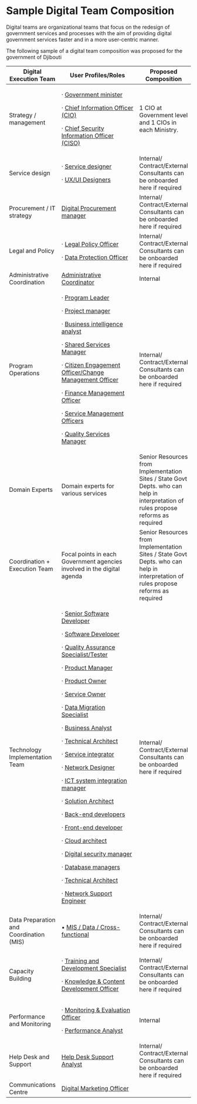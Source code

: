 # Sample Digital Team Composition

Digital teams are organizational teams that focus on the redesign of government services and processes with the aim of providing digital government services faster and in a more user-centric manner.

The following sample of a digital team composition was proposed for the government of Djibouti

<table><thead><tr><th>Digital Execution Team</th><th width="262">User Profiles/Roles</th><th>Proposed Composition</th></tr></thead><tbody><tr><td>Strategy / management</td><td><p>· <a href="govstack-user-profiles-taxonomy.md#government-minister">Government minister</a></p><p>· <a href="govstack-user-profiles-taxonomy.md#chief-information-officer">Chief Information Officer (CIO)</a></p><p>· <a href="govstack-user-profiles-taxonomy.md#chief-security-information-officer-ciso">Chief Security Information Officer (CISO)</a></p></td><td>1 CIO at Government level and 1 CIOs in each Ministry.</td></tr><tr><td>Service design</td><td><p>· <a href="govstack-user-profiles-taxonomy.md#service-designer">Service designer</a></p><p>· <a href="govstack-user-profiles-taxonomy.md#ux-ui-designers">UX/UI Designers</a></p></td><td>Internal/ Contract/External Consultants can be onboarded here if required</td></tr><tr><td>Procurement / IT strategy</td><td><a href="govstack-user-profiles-taxonomy.md#procurement-manager">Digital Procurement manager</a></td><td>Internal/ Contract/External Consultants can be onboarded here if required</td></tr><tr><td>Legal and Policy</td><td><p>· <a href="govstack-user-profiles-taxonomy.md#legal-policy-officer">Legal Policy Officer</a></p><p>· <a href="govstack-user-profiles-taxonomy.md#data-protection-officer">Data Protection Officer</a></p></td><td>Internal/ Contract/External Consultants can be onboarded here if required</td></tr><tr><td>Administrative Coordination</td><td><a href="govstack-user-profiles-taxonomy.md#administrative-coordinator">Administrative Coordinator</a></td><td>Internal</td></tr><tr><td>Program Operations</td><td><p>· <a href="govstack-user-profiles-taxonomy.md#ict-operations-manager">Program Leader</a></p><p>· <a href="govstack-user-profiles-taxonomy.md#project-manager">Project manager</a></p><p>· <a href="govstack-user-profiles-taxonomy.md#business-process-analyst">Business intelligence analyst</a></p><p>· <a href="govstack-user-profiles-taxonomy.md#shared-service-manager">Shared Services Manager</a></p><p>· <a href="govstack-user-profiles-taxonomy.md#citizen-engagement-officer-change-management-officer">Citizen Engagement Officer/Change Management Officer</a></p><p>· <a href="govstack-user-profiles-taxonomy.md#finance-management-officer">Finance Management Officer</a></p><p>· <a href="govstack-user-profiles-taxonomy.md#service-management-officers">Service Management Officers</a></p><p>· <a href="govstack-user-profiles-taxonomy.md#quality-services-manager">Quality Services Manager</a></p></td><td>Internal/ Contract/External Consultants can be onboarded here if required</td></tr><tr><td>Domain Experts</td><td>Domain experts for various services</td><td>Senior Resources from Implementation Sites / State Govt Depts. who can help in interpretation of rules propose reforms as required</td></tr><tr><td>Coordination + Execution Team</td><td>Focal points in each Government agencies involved in the digital agenda</td><td>Senior Resources from Implementation Sites / State Govt Depts. who can help in interpretation of rules propose reforms as required</td></tr><tr><td>Technology Implementation Team</td><td><p>· <a href="govstack-user-profiles-taxonomy.md#software-systems-developer">Senior Software Developer</a></p><p>· <a href="govstack-user-profiles-taxonomy.md#software-systems-developer">Software Developer</a></p><p>· <a href="govstack-user-profiles-taxonomy.md#tester-quality-assurance-specialist">Quality Assurance Specialist/Tester</a></p><p>· <a href="govstack-user-profiles-taxonomy.md#product-manager">Product Manager</a></p><p>· <a href="govstack-user-profiles-taxonomy.md#product-owner">Product Owner</a></p><p>· <a href="govstack-user-profiles-taxonomy.md#service-owner">Service Owner</a></p><p>· <a href="govstack-user-profiles-taxonomy.md#data-migration-specialist">Data Migration Specialist </a></p><p>· <a href="govstack-user-profiles-taxonomy.md#business-process-analyst">Business Analyst</a></p><p>· <a href="govstack-user-profiles-taxonomy.md#technical-architect">Technical Architect</a></p><p>· <a href="govstack-user-profiles-taxonomy.md#service-integrator">Service integrator</a></p><p>· <a href="govstack-user-profiles-taxonomy.md#system-network-designer">Network Designer</a></p><p>· <a href="govstack-user-profiles-taxonomy.md#ict-system-integration-consultant">ICT system integration manager</a></p><p>· <a href="govstack-user-profiles-taxonomy.md#solution-architect">Solution Architect</a></p><p>· <a href="govstack-user-profiles-taxonomy.md#back-end-developers">Back-end developers</a></p><p>· <a href="govstack-user-profiles-taxonomy.md#front-end-developer">Front-end developer</a></p><p>· <a href="govstack-user-profiles-taxonomy.md#cloud-architect">Cloud architect</a></p><p>· <a href="govstack-user-profiles-taxonomy.md#digital-security-manager">Digital security manager</a></p><p>· <a href="govstack-user-profiles-taxonomy.md#database-managers">Database managers</a></p><p>· <a href="govstack-user-profiles-taxonomy.md#technical-architect">Technical Architect</a></p><p>· <a href="govstack-user-profiles-taxonomy.md#network-support-engineer">Network Support Engineer</a></p></td><td>Internal/ Contract/External Consultants can be onboarded here if required</td></tr><tr><td>Data Preparation and Coordination (MIS)</td><td>• <a href="govstack-user-profiles-taxonomy.md#data-entry-analysts">MIS / Data / Cross-functional</a></td><td>Internal/ Contract/External Consultants can be onboarded here if required</td></tr><tr><td>Capacity Building </td><td><p>· <a href="govstack-user-profiles-taxonomy.md#training-and-development-specialist">Training and Development Specialist</a></p><p>· <a href="govstack-user-profiles-taxonomy.md#knowledge-and-content-development-officer">Knowledge &#x26; Content Development Officer</a></p></td><td>Internal/ Contract/External Consultants can be onboarded here if required</td></tr><tr><td>Performance and Monitoring</td><td><p>· <a href="govstack-user-profiles-taxonomy.md#monitoring-and-evaluation-officer">Monitoring &#x26; Evaluation Officer</a>  </p><p>· <a href="govstack-user-profiles-taxonomy.md#performance-analyst">Performance Analyst</a></p></td><td>Internal</td></tr><tr><td>Help Desk and Support</td><td><a href="govstack-user-profiles-taxonomy.md#help-desk-support-analyst">Help Desk Support Analyst</a></td><td>Internal/ Contract/External Consultants can be onboarded here if required</td></tr><tr><td>Communications Centre</td><td><a href="govstack-user-profiles-taxonomy.md#digital-marketing-officer">Digital Marketing Officer</a></td><td></td></tr></tbody></table>
